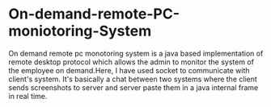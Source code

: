 # On-demand-remote-PC-moniotoring-System
On demand remote pc monotoring system is a java based implementation of remote desktop protocol which allows the admin to monitor the system of the employee on demand.Here, I have used socket to communicate with client's system. It's basically a chat between two systems where the client sends screenshots to server and server paste them in a java internal frame in real time.
